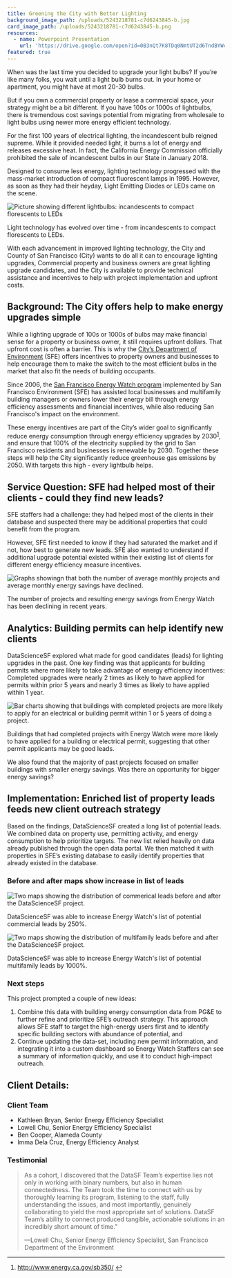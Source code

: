 ```yaml
---
title: Greening the City with Better Lighting
background_image_path: /uploads/5243218781-c7d6243845-b.jpg
card_image_path: /uploads/5243218781-c7d6243845-b.png
resources:
  - name: Powerpoint Presentation
    url: 'https://drive.google.com/open?id=0B3nQt7K8TDq0NmtUT2d6TndBYWc'
featured: true
---
```



When was the last time you decided to upgrade your light bulbs? If you’re like many folks, you wait until a light bulb burns out. In your home or apartment, you might have at most 20-30 bulbs.

But if you own a commercial property or lease a commercial space, your strategy might be a bit different. If you have 100s or 1000s of lightbulbs, there is tremendous cost savings potential from migrating from wholesale to light bulbs using newer more energy efficient technology.

For the first 100 years of electrical lighting, the incandescent bulb reigned supreme. While it provided needed light, it burns a lot of energy and releases excessive heat. In fact, the California Energy Commission officially prohibited the sale of incandescent bulbs in our State in January 2018.

Designed to consume less energy, lighting technology progressed with the mass-market introduction of compact fluorescent lamps in 1995. However, as soon as they had their heyday, Light Emitting Diodes or LEDs came on the scene.

![Picture showing different lightbulbs: incandescents to compact florescents to LEDs](/uploads/versions/lights-1-3bulbs---x----753-324x---.PNG)

<figcaption>Light technology has evolved over time - from incandescents to compact florescents to LEDs.</figcaption>

With each advancement in improved lighting technology, the City and County of San Francisco (City) wants to do all it can to encourage lighting upgrades, Commercial property and business owners are great lighting upgrade candidates, and the City is available to provide technical assistance and incentives to help with project implementation and upfront costs.

## Background: The City offers help to make energy upgrades simple

While a lighting upgrade of 100s or 1000s of bulbs may make financial sense for a property or business owner, it still requires upfront dollars. That upfront cost is often a barrier. This is why the [City’s Department of Environment](https://sfenvironment.org/) (SFE) offers incentives to property owners and businesses to help encourage them to make the switch to the most efficient bulbs in the market that also fit the needs of building occupants.

Since 2006, the [San Francisco Energy Watch program](https://sfenvironment.org/sf-energy-watch-incentives-businesses) implemented by San Francisco Environment (SFE) has assisted local businesses and multifamily building managers or owners lower their energy bill through energy efficiency assessments and financial incentives, while also reducing San Francisco's impact on the environment.

These energy incentives are part of the City’s wider goal to significantly reduce energy consumption through energy efficiency upgrades by 2030<sup id="fnref:1"><a class="footnote" href="#fn:1">1</a></sup>, and ensure that 100% of the electricity supplied by the grid to San Francisco residents and businesses is renewable by 2030. Together these steps will help the City significantly reduce greenhouse gas emissions by 2050. With targets this high - every lightbulb helps.

## Service Question: SFE had helped most of their clients - could they find new leads?

SFE staffers had a challenge: they had helped most of the clients in their database and suspected there may be additional properties that could benefit from the program.

However, SFE first needed to know if they had saturated the market and if not, how best to generate new leads. SFE also wanted to understand if additional upgrade potential existed within their existing list of clients for different energy efficiency measure incentives.

![Graphs showingn that both the number of average monthly projects and average monthly energy savings have declined.](/uploads/versions/lights-2-declininguptake---x----935-289x---.PNG)

<figcaption>The number of projects and resulting energy savings from Energy Watch has been declining in recent years.</figcaption>

## Analytics: Building permits can help identify new clients

DataScienceSF explored what made for good candidates (leads) for lighting upgrades in the past. One key finding was that applicants for building permits where more likely to take advantage of energy efficiency incentives: Completed upgrades were nearly 2 times as likely to have applied for permits within prior 5 years and nearly 3 times as likely to have applied within 1 year.

![Bar charts showing that buildings with completed projects are more likely to apply for an electrical or building permit within 1 or 5 years of doing a project.](/uploads/versions/lights-2-permits---x----1040-522x---.PNG)

<figcaption>Buildings that had completed projects with Energy Watch were more likely to have applied for a building or electrical permit, suggesting that other permit applicants may be good leads.</figcaption>

We also found that the majority of past projects focused on smaller buildings with smaller energy savings. Was there an opportunity for bigger energy savings?

## Implementation: Enriched list of property leads feeds new client outreach strategy

Based on the findings, DataScienceSF created a long list of potential leads. We combined data on property use, permitting activity, and energy consumption to help prioritize targets. The new list relied heavily on data already published through the open data portal. We then matched it with properties in SFE’s existing database to easily identify properties that already existed in the database.

### Before and after maps show increase in list of leads

![Two maps showing the distribution of commerical leads before and after the DataScienceSF project.](/uploads/versions/lights-commercial-leads---x----890-405x---.PNG)

<figcaption>DataScienceSF was able to increase Energy Watch's list of potential commercial leads by 250%.</figcaption>

![Two maps showing the distribution of multifamily leads before and after the DataScienceSF project.](/uploads/versions/lights-mutlifamilyleads---x----890-406x---.PNG)

<figcaption>DataScienceSF was able to increase Energy Watch's list of potential multifamily leads by 1000%.</figcaption>

### Next steps

This project prompted a couple of new ideas:

1. Combine this data with building energy consumption data from PG&E to further refine and prioritize SFE’s outreach strategy. This approach allows SFE staff to target the high-energy users first and to identify specific building sectors with abundance of potential, and
2. Continue updating the data-set, including new permit information, and integrating it into a custom dashboard so Energy Watch Staffers can see a summary of information quickly, and use it to conduct high-impact outreach.

## Client Details:

### Client Team

* Kathleen Bryan, Senior Energy Efficiency Specialist
* Lowell Chu, Senior Energy Efficiency Specialist
* Ben Cooper, Alameda County
* Imma Dela Cruz, Energy Efficiency Analyst

### Testimonial

> As a cohort, I discovered that the DataSF Team’s expertise lies not only in working with binary numbers, but also in human connectedness. The Team took the time to connect with us by thoroughly learning its program, listening to the staff, fully understanding the issues, and most importantly, genuinely collaborating to yield the most appropriate set of solutions. DataSF Team’s ability to connect produced tangible, actionable solutions in an incredibly short amount of time.”
>
>
> —Lowell Chu, Senior Energy Efficiency Specialist, San Francisco Department of the Environment

---

<div class="footnotes"><ol><li id="fn:1"><p><a href="http://www.energy.ca.gov/sb350/">http://www.energy.ca.gov/sb350/</a> <a class="reversefootnote" href="#fnref:1">↩</a></p></li></ol></div>